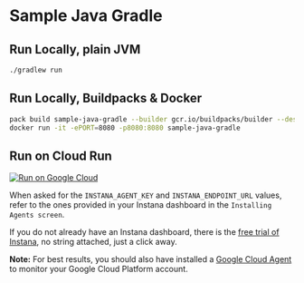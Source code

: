 # Sample Java Gradle

## Run Locally, plain JVM

```sh
./gradlew run
```

## Run Locally, Buildpacks & Docker

```sh
pack build sample-java-gradle --builder gcr.io/buildpacks/builder --descriptor project.toml
docker run -it -ePORT=8080 -p8080:8080 sample-java-gradle
```

## Run on Cloud Run

[![Run on Google Cloud](https://deploy.cloud.run/button.svg)](https://deploy.cloud.run)

When asked for the `INSTANA_AGENT_KEY` and `INSTANA_ENDPOINT_URL` values, refer to the ones provided in your Instana dashboard in the `Installing Agents screen`.

If you do not already have an Instana dashboard, there is the [free trial of Instana](https://www.instana.com/trial/), no string attached, just a click away.

**Note:** For best results, you should also have installed a [Google Cloud Agent](https://www.instana.com/docs/ecosystem/google-cloud-run#gcp-agent-setup) to monitor your Google Cloud Platform account.
